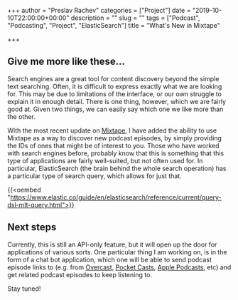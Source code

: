 +++
author = "Preslav Rachev"
categories = ["Project"]
date = "2019-10-10T22:00:00+00:00"
description = ""
slug = ""
tags = ["Podcast", "Podcasting", "Project", "ElasticSearch"]
title = "What's New in Mixtape"

+++

## Give me more like these...

Search engines are a great tool for content discovery beyond the simple text searching. Often, it is difficult to express exactly what we are looking for. This may be due to limitations of the interface, or our own struggle to explain it in enough detail. There is one thing, however, which we are fairly good at. Given two things, we can easily say which one we like more than the other.

With the most recent update on [Mixtape](https://mixtape.preslav.me/), I have added the ability to use Mixtape as a way to discover new podcast episodes, by simply providing the IDs of ones that might be of interest to you. Those who have worked with search engines before, probably know that this is something that this type of applications are fairly well-suited, but not often used for. In particular, ElasticSearch (the brain behind the whole search operation) has a particular type of search query, which allows for just that.

{{<oembed "https://www.elastic.co/guide/en/elasticsearch/reference/current/query-dsl-mlt-query.html">}}

## Next steps

Currently, this is still an API-only feature, but it will open up the door for applications of various sorts. One particular thing I am working on, is in the form of a chat bot application, which one will be able to send podcast episode links to (e.g. from [Overcast](https://overcast.fm/), [Pocket Casts](https://www.pocketcasts.com/), [Apple Podcasts](https://www.apple.com/itunes/), etc) and get related podcast episodes to keep listening to.

Stay tuned!